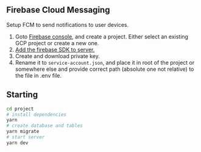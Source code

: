 ## Firebase Cloud Messaging
Setup FCM to send notifications to user devices.

1. Goto [Firebase console](https://console.firebase.google.com), and create a project. Either select an existing GCP project or create a new one.
2. [Add the firebase SDK to server.](https://firebase.google.com/docs/admin/setup?authuser=0)
3. Create and download private key.
4. Rename it to `service-account.json`, and place it in root of the project or somewhere else and provide correct path (absolute one not relative) to the file in .env file.

## Starting

```bash
cd project
# install dependencies
yarn
# create database and tables
yarn migrate
# start server
yarn dev
```
